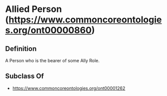 # Allied Person (https://www.commoncoreontologies.org/ont00000860)

## Definition
A Person who is the bearer of some Ally Role.

## Subclass Of
- https://www.commoncoreontologies.org/ont00001262

